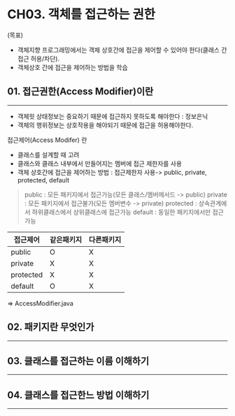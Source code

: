 # CH03. 객체를 접근하는 권한
(목표)
- 객체지향 프로그래밍에서는 객체 상호간에 접근을 제어할 수 있어야 한다(클래스 간 접근 허용/차단).
- 객체상호 간에 접근을 제어하는 방법을 학습

## 01. 접근권한(Access Modifier)이란
---
- 객체읫 상태정보는 중요하기 때문에 접근하지 못하도록 해야한다 : 정보은닉
- 객체의 행위정보는 상호작용을 해야되기 때문에 접근을 허용해야한다.

접근제어(Access Modifer) 란
- 클래스를 설계할 때 고려
- 클래스와 클래스 내부에서 만들어지는 멤버에 접근 제한자를 사용
- 객체 상호간에 접근을 제어하는 방법 : 접근제한자 사용-> public, private, protected, default
> public : 모든 패키지에서 접근가능(모든 클래스/멤버메서드 -> public)
> private : 모든 패키지에서 접근불가(모든 멤버변수 -> private)
> protected : 상속관계에서 하위클래스에서 상위클래스에 접근가능
> default : 동일한 패키지에서만 접근가능

|접근제어|같은패키지|다른패키지|
|---|---|---|
|public|O|X|
|private|X|X|
|protected|X|X|
|default|O|X|

=> AccessModifier.java

## 02. 패키지란 무엇인가
---


## 03. 클래스를 접근하는 이름 이해하기
---

## 04. 클래스를 접근한느 방법 이해하기
---



